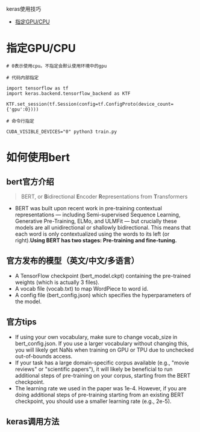 
keras使用技巧
<!-- TOC -->

- [指定GPU/CPU](#%E6%8C%87%E5%AE%9Agpucpu)

<!-- /TOC -->
# 指定GPU/CPU

```
# 0表示使用cpu。不指定会默认使用环境中的gpu

# 代码内部指定

import tensorflow as tf
import keras.backend.tensorflow_backend as KTF
 
KTF.set_session(tf.Session(config=tf.ConfigProto(device_count={'gpu':0})))

# 命令行指定

CUDA_VISIBLE_DEVICES="0" python3 train.py
```

# 如何使用bert

## bert官方介绍

> BERT, or **B**idirectional **E**ncoder **R**epresentations from **T**ransformers

- BERT was built upon recent work in pre-training contextual representations — including Semi-supervised Sequence Learning, Generative Pre-Training, ELMo, and ULMFit — but crucially these models are all unidirectional or shallowly bidirectional. This means that each word is only contextualized using the words to its left (or right).**Using BERT has two stages: Pre-training and fine-tuning.**

## 官方发布的模型（英文/中文/多语言）

- A TensorFlow checkpoint (bert_model.ckpt) containing the pre-trained weights (which is actually 3 files).
- A vocab file (vocab.txt) to map WordPiece to word id.
- A config file (bert_config.json) which specifies the hyperparameters of the model.

## 官方tips

- If using your own vocabulary, make sure to change vocab_size in bert_config.json. If you use a larger vocabulary without changing this, you will likely get NaNs when training on GPU or TPU due to unchecked out-of-bounds access.
- If your task has a large domain-specific corpus available (e.g., "movie reviews" or "scientific papers"), it will likely be beneficial to run additional steps of pre-training on your corpus, starting from the BERT checkpoint.
- The learning rate we used in the paper was 1e-4. However, if you are doing additional steps of pre-training starting from an existing BERT checkpoint, you should use a smaller learning rate (e.g., 2e-5).

## keras调用方法


